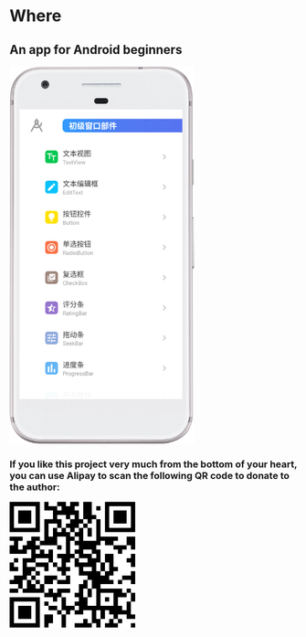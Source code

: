 # Where

## An app for Android beginners

<img src="./Screenshot_20241214_023335.png" height="660">

<!-- [![Android CI](https://github.com/LiangchengJ/where/actions/workflows/android.yml/badge.svg?branch=main)](https://github.com/LiangchengJ/where/actions/workflows/android.yml) -->

### If you like this project very much from the bottom of your heart, you can use Alipay to scan the following QR code to donate to the author:
<img src="./Alipay.svg" height="220">

